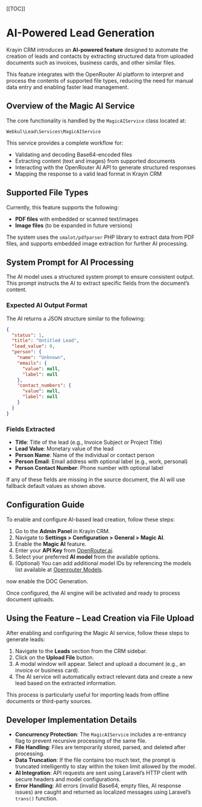<!-- @format -->

[[TOC]]

# AI-Powered Lead Generation

Krayin CRM introduces an **AI-powered feature** designed to automate the creation of leads and contacts by extracting structured data from uploaded documents such as invoices, business cards, and other similar files.

This feature integrates with the OpenRouter AI platform to interpret and process the contents of supported file types, reducing the need for manual data entry and enabling faster lead management.

## Overview of the Magic AI Service

The core functionality is handled by the `MagicAIService` class located at:

```
Webkul\Lead\Services\MagicAIService
```

This service provides a complete workflow for:

- Validating and decoding Base64-encoded files
- Extracting content (text and images) from supported documents
- Interacting with the OpenRouter AI API to generate structured responses
- Mapping the response to a valid lead format in Krayin CRM

## Supported File Types

Currently, this feature supports the following:

- **PDF files** with embedded or scanned text/images
- **Image files** (to be expanded in future versions)

The system uses the `smalot/pdfparser` PHP library to extract data from PDF files, and supports embedded image extraction for further AI processing.

## System Prompt for AI Processing

The AI model uses a structured system prompt to ensure consistent output. This prompt instructs the AI to extract specific fields from the document’s content.

### Expected AI Output Format

The AI returns a JSON structure similar to the following:

```json
{
  "status": 1,
  "title": "Untitled Lead",
  "lead_value": 0,
  "person": {
    "name": "Unknown",
    "emails": {
      "value": null,
      "label": null
    },
    "contact_numbers": {
      "value": null,
      "label": null
    }
  }
}
```

### Fields Extracted

- **Title**: Title of the lead (e.g., Invoice Subject or Project Title)
- **Lead Value**: Monetary value of the lead
- **Person Name**: Name of the individual or contact person
- **Person Email**: Email address with optional label (e.g., work, personal)
- **Person Contact Number**: Phone number with optional label

If any of these fields are missing in the source document, the AI will use fallback default values as shown above.

## Configuration Guide

To enable and configure AI-based lead creation, follow these steps:

1. Go to the **Admin Panel** in Krayin CRM.
2. Navigate to **Settings > Configuration > General > Magic AI**.
3. Enable the **Magic AI** feature.
4. Enter your **API Key** from [OpenRouter.ai](https://openrouter.ai/).
5. Select your preferred **AI model** from the available options.
6. (Optional) You can add additional model IDs by referencing the models list available at [Openrouter Models](https://openrouter.ai/models).

now enable the DOC Generation.

Once configured, the AI engine will be activated and ready to process document uploads.

## Using the Feature – Lead Creation via File Upload

After enabling and configuring the Magic AI service, follow these steps to generate leads:

1. Navigate to the **Leads** section from the CRM sidebar.
2. Click on the **Upload File** button.
3. A modal window will appear. Select and upload a document (e.g., an invoice or business card).
4. The AI service will automatically extract relevant data and create a new lead based on the extracted information.

This process is particularly useful for importing leads from offline documents or third-party sources.

## Developer Implementation Details

- **Concurrency Protection**: The `MagicAIService` includes a re-entrancy flag to prevent recursive processing of the same file.
- **File Handling**: Files are temporarily stored, parsed, and deleted after processing.
- **Data Truncation**: If the file contains too much text, the prompt is truncated intelligently to stay within the token limit allowed by the model.
- **AI Integration**: API requests are sent using Laravel’s HTTP client with secure headers and model configurations.
- **Error Handling**: All errors (invalid Base64, empty files, AI response issues) are caught and returned as localized messages using Laravel’s `trans()` function.
